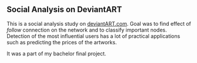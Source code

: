 ## Social Analysis on DeviantART

This is a social analysis study on [deviantART.com](http://www.deviantart.com/).
Goal was to find effect of _follow_ connection on the network and to classify important nodes. Detection of the most influential users has a lot of practical applications such as predicting the prices of the artworks.

It was a part of my bachelor final project. 